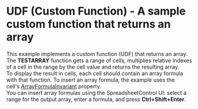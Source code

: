 # UDF (Custom Function) - A sample custom function that returns an array


This example implements a custom function (UDF) that returns an array. The <strong>TESTARRAY</strong> function gets a range of cells, multiplies relative indexes of a cell in the range by the cell value and returns the resulting array.<br>To display the result in cells, each cell should contain an array formula with that function. To insert an array formula, the example uses the cell's <a href="http://help.devexpress.com/#CoreLibraries/DevExpressSpreadsheetRange_ArrayFormulaInvarianttopic">ArrayFormulaInvariant</a> property.<br>You can insert array formulas using the SpreadsheetControl UI: select a range for the output array, enter a formula, and press <strong>Ctrl+Shift+Enter</strong>.

<br/>



